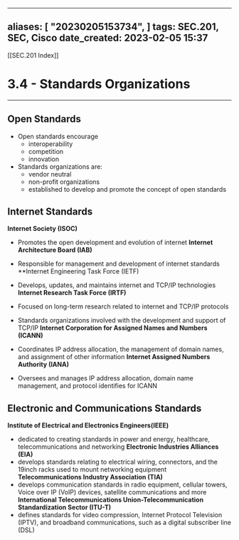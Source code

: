 
---
aliases: [ "20230205153734",  ]
tags: SEC.201, SEC, Cisco
date_created: 2023-02-05 15:37
---
[[SEC.201 Index]]
# 3.4 - Standards Organizations
---
## Open Standards
- Open standards encourage
	- interoperability
	- competition
	- innovation
- Standards organizations are:
	- vendor neutral
	- non-profit organizations
	- established to develop and promote the concept of open standards

## Internet Standards
**Internet Society (ISOC)**
- Promotes the open development and evolution of internet
**Internet Architecture Board (IAB)**
- Responsible for management and development of internet standards
**Internet Engineering Task Force (IETF)
- Develops, updates, and maintains internet and TCP/IP technologies
**Internet Research Task Force (IRTF)**
- Focused on long-term research related to internet and TCP/IP protocols

- Standards organizations involved with the development and support of TCP/IP
**Internet Corporation for Assigned Names and Numbers (ICANN)**
- Coordinates IP address allocation, the management of domain names, and assignment of other information
**Internet Assigned Numbers Authority (IANA)**
- Oversees and manages IP address allocation, domain name management, and protocol identifies for ICANN

## Electronic and Communications Standards
**Institute of Electrical and Electronics Engineers(IEEE)**
- dedicated to creating standards in power and energy, healthcare, telecommunications and networking
**Electronic Industries Alliances (EIA)**
- develops standards relating to electrical wiring, connectors, and the 19inch racks used to mount networking equipment
**Telecommunications Industry Association (TIA)**
- develops communication standards in radio equipment, cellular towers, Voice over IP (VoIP) devices, satellite communications and more
**International Telecommunications Union-Telecommunication Standardization Sector (ITU-T)**
- defines standards for video compression, Internet Protocol Television (IPTV), and broadband communications, such as a digital subscriber line (DSL)


